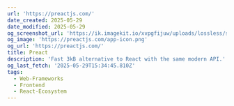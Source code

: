 ```yaml
---
url: 'https://preactjs.com/'
date_created: 2025-05-29
date_modified: 2025-05-29
og_screenshot_url: 'https://ik.imagekit.io/xvpgfijuw/uploads/lossless/screenshots/20250529_Preact_og_screenshot.jpeg'
og_image: 'https://preactjs.com/app-icon.png'
og_url: 'https://preactjs.com/'
title: Preact
description: 'Fast 3kB alternative to React with the same modern API.'
og_last_fetch: '2025-05-29T15:34:45.810Z'
tags:
  - Web-Frameworks
  - Frontend
  - React-Ecosystem
---
```



